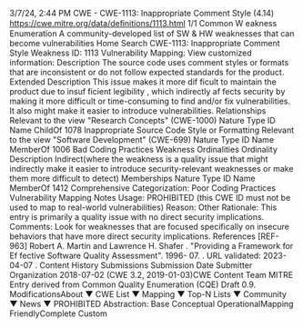 3/7/24, 2:44 PM CWE - CWE-1113: Inappropriate Comment Style (4.14)
https://cwe.mitre.org/data/deﬁnitions/1113.html 1/1
Common W eakness Enumeration
A community-developed list of SW & HW weaknesses that can become
vulnerabilities
Home Search
CWE-1113: Inappropriate Comment Style
Weakness ID: 1113
Vulnerability Mapping: 
View customized information:
 Description
The source code uses comment styles or formats that are inconsistent or do not follow expected standards for the product.
 Extended Description
This issue makes it more dif ficult to maintain the product due to insuf ficient legibility , which indirectly af fects security by making it more
difficult or time-consuming to find and/or fix vulnerabilities. It also might make it easier to introduce vulnerabilities.
 Relationships
 Relevant to the view "Research Concepts" (CWE-1000)
Nature Type ID Name
ChildOf 1078 Inappropriate Source Code Style or Formatting
 Relevant to the view "Software Development" (CWE-699)
Nature Type ID Name
MemberOf 1006 Bad Coding Practices
 Weakness Ordinalities
Ordinality Description
Indirect(where the weakness is a quality issue that might indirectly make it easier to introduce security-relevant weaknesses or make
them more difficult to detect)
 Memberships
Nature Type ID Name
MemberOf 1412 Comprehensive Categorization: Poor Coding Practices
 Vulnerability Mapping Notes
Usage: PROHIBITED (this CWE ID must not be used to map to real-world vulnerabilities)
Reason: Other
Rationale:
This entry is primarily a quality issue with no direct security implications.
Comments:
Look for weaknesses that are focused specifically on insecure behaviors that have more direct security implications.
 References
[REF-963] Robert A. Martin and Lawrence H. Shafer . "Providing a Framework for Ef fective Software Quality Assessment". 1996-
07.
. URL validated: 2023-04-07 .
 Content History
 Submissions
Submission Date Submitter Organization
2018-07-02
(CWE 3.2, 2019-01-03)CWE Content Team MITRE
Entry derived from Common Quality Enumeration (CQE) Draft 0.9.
 ModificationsAbout ▼ CWE List ▼ Mapping ▼ Top-N Lists ▼ Community ▼ News ▼
PROHIBITED
Abstraction: Base
Conceptual OperationalMapping
FriendlyComplete Custom
